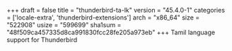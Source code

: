 +++
draft = false
title = "thunderbird-ta-lk"
version = "45.4.0-1"
categories = ['locale-extra', 'thunderbird-extensions']
arch = "x86_64"
size = "522908"
usize = "599699"
sha1sum = "48f509ca457335d8ca991830fcc28fe205a973eb"
+++
Tamil language support for Thunderbird
